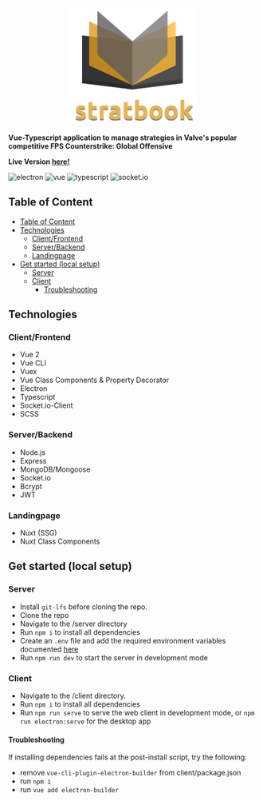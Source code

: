 <p align="center">
  <img src=".readme/logo.png" width="256">
</p>


__Vue-Typescript application to manage strategies in Valve's popular competitive FPS Counterstrike: Global Offensive__

__Live Version [here!](https://stratbook.live)__

![electron](https://img.shields.io/badge/electron-9.4.0-blue.svg)
![vue](https://img.shields.io/badge/vue-2.6.11-blue.svg)
![typescript](https://img.shields.io/badge/typescript-4.1.3-blue.svg)
![socket.io](https://img.shields.io/badge/socket.io-2.3.0-blue.svg)

## Table of Content

- [Table of Content](#table-of-content)
- [Technologies](#technologies)
  - [Client/Frontend](#clientfrontend)
  - [Server/Backend](#serverbackend)
  - [Landingpage](#landingpage)
- [Get started (local setup)](#get-started-local-setup)
  - [Server](#server)
  - [Client](#client)
    - [Troubleshooting](#troubleshooting)

## Technologies

### Client/Frontend

- Vue 2
- Vue CLI
- Vuex
- Vue Class Components & Property Decorator
- Electron
- Typescript
- Socket.io-Client
- SCSS

### Server/Backend

- Node.js
- Express
- MongoDB/Mongoose
- Socket.io
- Bcrypt
- JWT

### Landingpage

- Nuxt (SSG)
- Nuxt Class Components

## Get started (local setup)

### Server

- Install ``git-lfs`` before cloning the repo.
- Clone the repo
- Navigate to the /server directory
- Run `npm i` to install all dependencies
- Create an `.env` file and add the required environment variables documented [here](https://github.com/JH1ller/csgo-stratbook/blob/master/server/README.md)
- Run `npm run dev` to start the server in development mode
### Client

- Navigate to the /client directory.
- Run `npm i` to install all dependencies
- Run `npm run serve` to serve the web client in development mode, or `npm run electron:serve` for the desktop app

#### Troubleshooting

If installing dependencies fails at the post-install script, try the following:
- remove `vue-cli-plugin-electron-builder` from client/package.json
- run `npm i`
- run `vue add electron-builder`


